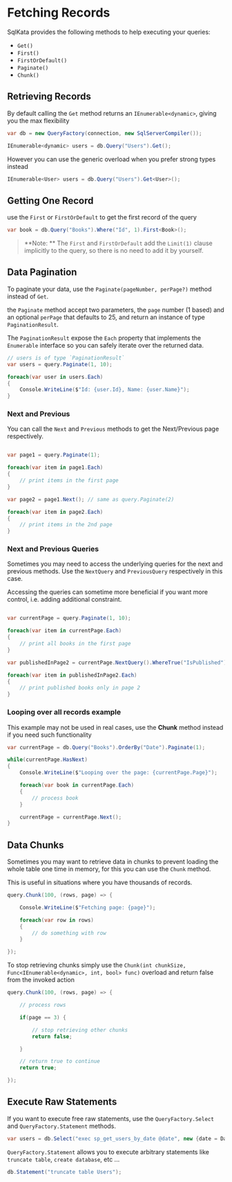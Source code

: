 # Fetching Records

SqlKata provides the following methods to help executing your queries:

 - `Get()`
 - `First()`
 - `FirstOrDefault()`
 - `Paginate()`
 - `Chunk()`

## Retrieving Records

By default calling the `Get` method returns an `IEnumerable<dynamic>`, giving you the max flexibility

```cs
var db = new QueryFactory(connection, new SqlServerCompiler());

IEnumerable<dynamic> users = db.Query("Users").Get();
```

However you can use the generic overload when you prefer strong types instead

```cs
IEnumerable<User> users = db.Query("Users").Get<User>();
```

## Getting One Record

use the `First` or `FirstOrDefault` to get the first record of the query

```cs
var book = db.Query("Books").Where("Id", 1).First<Book>();
```

> **Note: ** The `First` and `FirstOrDefault` add the `Limit(1)` clause implicitly to the query, so there is no need to add it by yourself.

## Data Pagination

To paginate your data, use the `Paginate(pageNumber, perPage?)` method instead of `Get`.

the `Paginate` method accept two parameters, the `page` number (1 based) and an optional `perPage` that defaults to 25, and return an instance of type `PaginationResult`.

The `PaginationResult` expose the `Each` property that implements the `Enumerable` interface so you can safely iterate over the returned data.


```cs
// users is of type `PaginationResult`
var users = query.Paginate(1, 10);

foreach(var user in users.Each)
{
    Console.WriteLine($"Id: {user.Id}, Name: {user.Name}");
}
```

### Next and Previous

You can call the `Next` and `Previous` methods to get the Next/Previous page respectively.

```cs

var page1 = query.Paginate(1);

foreach(var item in page1.Each)
{
    // print items in the first page
}

var page2 = page1.Next(); // same as query.Paginate(2)

foreach(var item in page2.Each)
{
    // print items in the 2nd page
}

```

### Next and Previous Queries

Sometimes you may need to access the underlying queries for the next and previous methods. Use the `NextQuery` and `PreviousQuery` respectively in this case.

Accessing the queries can sometime more beneficial if you want more control, i.e. adding additional constraint.

```cs

var currentPage = query.Paginate(1, 10);

foreach(var item in currentPage.Each)
{
    // print all books in the first page
}

var publishedInPage2 = currentPage.NextQuery().WhereTrue("IsPublished").Get();

foreach(var item in publishedInPage2.Each)
{
    // print published books only in page 2
}

```

### Looping over all records example

This example may not be used in real cases, use the **Chunk** method instead if you need such functionality

```cs
var currentPage = db.Query("Books").OrderBy("Date").Paginate(1);

while(currentPage.HasNext)
{
    Console.WriteLine($"Looping over the page: {currentPage.Page}");

    foreach(var book in currentPage.Each)
    {
        // process book
    }

    currentPage = currentPage.Next();
}
```


## Data Chunks
Sometimes you may want to retrieve data in chunks to prevent loading the whole table one time in memory, for this you can use the `Chunk` method.

This is useful in situations where you have thousands of records.

```cs
query.Chunk(100, (rows, page) => {

    Console.WriteLine($"Fetching page: {page}");

    foreach(var row in rows)
    {
        // do something with row
    }

});
```

To stop retrieving chunks simply use the `Chunk(int chunkSize, Func<IEnumerable<dynamic>, int, bool> func)` overload and return false from the invoked action

```cs
query.Chunk(100, (rows, page) => {

    // process rows

    if(page == 3) {

        // stop retrieving other chunks
        return false;

    }

    // return true to continue
    return true;

});
```

## Execute Raw Statements
If you want to execute free raw statements, use the `QueryFactory.Select` and `QueryFactory.Statement` methods.

```cs
var users = db.Select("exec sp_get_users_by_date @date", new {date = DateTime.UtcNow});
```

`QueryFactory.Statement` allows you to execute arbitrary statements like `truncate table`, `create database`, etc ...

```cs
db.Statement("truncate table Users");
```